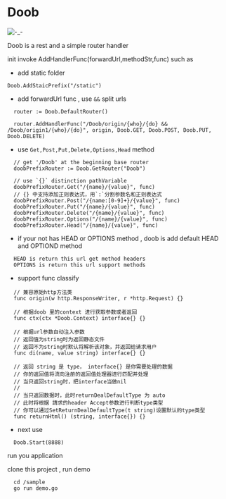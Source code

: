 # Doob
![-_-](https://travis-ci.org/fudali113/Doob.svg?branch=master)

Doob is a rest and a simple router handler

init invoke AddHandlerFunc(forwardUrl,methodStr,func)
such as

* add static folder
```
Doob.AddStaicPrefix("/static")
```

* add forwardUrl func , use `&&` split urls
```
  router := Doob.DefaultRouter()

  router.AddHandlerFunc("/Doob/origin/{who}/{do} && /Doob/origin1/{who}/{do}", origin, Doob.GET, Doob.POST, Doob.PUT, Doob.DELETE)
```

* use `Get,Post,Put,Delete,Options,Head` method
```
  // get '/Doob' at the beginning base router
  doobPrefixRouter := Doob.GetRouter("Doob")

  // use `{}` distinction pathVariable
  doobPrefixRouter.Get("/{name}/{value}", func)
  // {} 中支持添加正则表达式，用`:`分割参数名和正则表达式
  doobPrefixRouter.Post("/{name:[0-9]+}/{value}", func)
  doobPrefixRouter.Put("/{name}/{value}", func)
  doobPrefixRouter.Delete("/{name}/{value}", func)
  doobPrefixRouter.Options("/{name}/{value}", func)
  doobPrefixRouter.Head("/{name}/{value}", func)
```

* if your not has HEAD or OPTIONS method , doob is add default HEAD and OPTIOND method
```
  HEAD is return this url get method headers
  OPTIONS is return this url support methods
```

* support func classify
```
  // 兼容原始http方法类
  func origin(w http.ResponseWriter, r *http.Request) {}

  // 根据doob 里的context 进行获取参数或者返回
  func ctx(ctx *Doob.Context) interface{} {}

  // 根据url参数自动注入参数
  // 返回值为string时为返回静态文件
  // 返回不为string时默认将解析该对象，并返回给请求用户
  func di(name, value string) interface{} {}

  // 返回 string 是 type， interface{} 是你需要处理的数据
  // 你的返回值将流向注册的返回值处理器进行匹配并处理
  // 当只返回string时，把interface当做nil
  //
  // 当只返回数据时，此时returnDealDefaultType 为 auto
  // 此时将根据 請求的header Accept参数进行判断type类型
  // 你可以通过SetReturnDealDefaultType(t string)设置默认的type类型
  func returnHtml() (string, interface{}) {}
```


* next use
```
  Doob.Start(8888)
```

run you application

clone this project , run demo
```
  cd /sample
  go run demo.go
```
